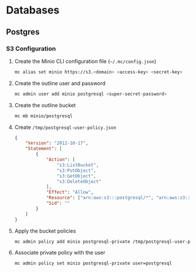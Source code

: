 # Databases

## Postgres

### S3 Configuration

1. Create the Minio CLI configuration file (`~/.mc/config.json`)
    ```sh
    mc alias set minio https://s3.<domain> <access-key> <secret-key>
    ```

2. Create the outline user and password
    ```sh
    mc admin user add minio postgresql <super-secret-password>
    ```

3. Create the outline bucket
    ```sh
    mc mb minio/postgresql
    ```

4. Create `/tmp/postgresql-user-policy.json`
    ```json
    {
        "Version": "2012-10-17",
        "Statement": [
            {
                "Action": [
                    "s3:ListBucket",
                    "s3:PutObject",
                    "s3:GetObject",
                    "s3:DeleteObject"
                ],
                "Effect": "Allow",
                "Resource": ["arn:aws:s3:::postgresql/*", "arn:aws:s3:::postgresql"],
                "Sid": ""
            }
        ]
    }
    ```

5. Apply the bucket policies
    ```sh
    mc admin policy add minio postgresql-private /tmp/postgresql-user-policy.json
    ```

6. Associate private policy with the user
    ```sh
    mc admin policy set minio postgresql-private user=postgresql
    ```
